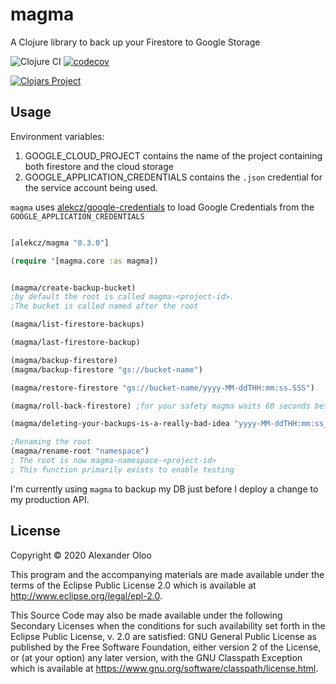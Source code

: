 # magma

A Clojure library to back up your Firestore to Google Storage

![Clojure CI](https://github.com/alekcz/magma/workflows/Clojure%20CI/badge.svg) [![codecov](https://codecov.io/gh/alekcz/magma/branch/master/graph/badge.svg)](https://codecov.io/gh/alekcz/magma)  

[![Clojars Project](https://img.shields.io/clojars/v/alekcz/magma.svg)](https://clojars.org/alekcz/magma)


## Usage

Environment variables:
1. GOOGLE_CLOUD_PROJECT contains the name of the project containing both firestore and the cloud storage
2. GOOGLE_APPLICATION_CREDENTIALS contains the `.json` credential for the service account being used. 

`magma` uses [alekcz/google-credentials](https://github.com/alekcz/google-credentials) to load Google Credentials from the `GOOGLE_APPLICATION_CREDENTIALS`

```clojure 

[alekcz/magma "0.3.0"]

(require '[magma.core :as magma])


(magma/create-backup-bucket)
;by default the root is called magma-<project-id>. 
;The bucket is called named after the root

(magma/list-firestore-backups)

(magma/last-firestore-backup)

(magma/backup-firestore)
(magma/backup-firestore "gs://bucket-name")

(magma/restore-firestore "gs://bucket-name/yyyy-MM-ddTHH:mm:ss.SSS")

(magma/roll-back-firestore) ;for your safety magma waits 60 seconds before starting the roll back

(magma/deleting-your-backups-is-a-really-bad-idea "yyyy-MM-ddTHH:mm:ss_SSS")

;Renaming the root
(magma/rename-root "namespace")
; The root is now magma-namespace-<project-id>
; This function primarily exists to enable testing
```

I'm currently using `magma` to backup my DB just before I deploy a change to my production API.

## License

Copyright © 2020 Alexander Oloo

This program and the accompanying materials are made available under the
terms of the Eclipse Public License 2.0 which is available at
http://www.eclipse.org/legal/epl-2.0.

This Source Code may also be made available under the following Secondary
Licenses when the conditions for such availability set forth in the Eclipse
Public License, v. 2.0 are satisfied: GNU General Public License as published by
the Free Software Foundation, either version 2 of the License, or (at your
option) any later version, with the GNU Classpath Exception which is available
at https://www.gnu.org/software/classpath/license.html.
